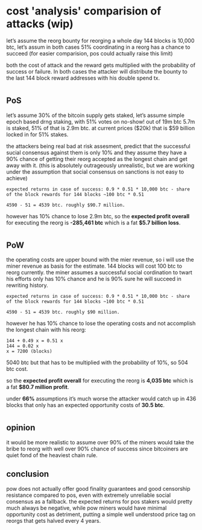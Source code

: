 # cost 'analysis' comparision of attacks (wip)

let’s assume the reorg bounty for reorging a whole day 144 blocks is 10,000 btc, let’s assum in both cases 51% coordinating in a reorg has a chance to succeed (for easier comparision, pos could actually raise this limit)

both the cost of attack and the reward gets multiplied with the probability of success or failure. In both cases the attacker will distribute the bounty to the last 144 block reward addresses with his double spend tx.
#
## PoS
let’s assume 30% of the bitcoin supply gets staked, let’s assume simple epoch based drng staking, with 51% votes on no-show! out of 19m btc 5.7m is staked, 51% of that is 2.9m btc. at current prices ($20k) that is $59 billion locked in for 51% stakes.

the attackers being real bad at risk assesment, predict that the successful sucial consensus against them is only 10% and they assume they have a 90% chance of getting their reorg accepted as the longest chain and get away with it. (this is absolutely outrageously unrealistic, but we are working under the assumption that social consensus on sanctions is not easy to achieve)
```
expected returns in case of success: 0.9 * 0.51 * 10,000 btc - share of the block rewards for 144 blocks ~100 btc * 0.51

4590 - 51 = 4539 btc. roughly $90.7 million.
```
however has 10% chance to lose 2.9m btc, so the **expected profit overall** for executing the reorg is **-285,461 btc** which is a fat **$5.7 billion loss**.
#
## PoW
the operating costs are upper bound with the mier revenue, so i will use the miner revenue as basis for the estimate. 144 blocks will cost 100 btc to reorg currently. the miner assumes a successful social cordination to twart his efforts only has 10% chance and he is 90% sure he will succeed in rewriting history.
```
expected returns in case of success: 0.9 * 0.51 * 10,000 btc - share of the block rewards for 144 blocks ~100 btc * 0.51

4590 - 51 = 4539 btc. roughly $90 million.
```

however he has 10% chance to lose the operating costs and not accomplish the longest chain with his reorg:
```
144 + 0.49 x = 0.51 x
144 = 0.02 x
x = 7200 (blocks)
```
5040 btc but that has to be multiplied with the probability of 10%, so 504 btc cost.

so the **expected profit overall** for executing the reorg is **4,035 btc** which is a fat **$80.7 million profit**.

under **66%** assumptions it’s much worse the attacker would catch up in 436 blocks that only has an expected opportunity costs of **30.5 btc**.
#
## opinion
it would be more realistic to assume over 90% of the miners would take the bribe to reorg with well over 90% chance of success since bitcoiners are quiet fond of the heaviest chain rule.

## conclusion
pow does not actually offer good finality guarantees and good censorship resistance compared to pos, even with extremely unreliable social consensus as a fallback. the expected returns for pos stakers would pretty much always be negative, while pow miners would have minimal opportunity cost as detriment, putting a simple well understood price tag on reorgs that gets halved every 4 years.
